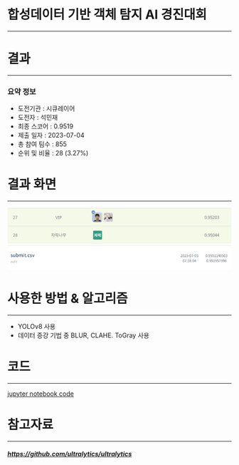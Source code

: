 # 합성데이터 기반 객체 탐지 AI 경진대회
---
# 결과
---
### 요약 정보
* 도전기관 : 시큐레이어
* 도전자 : 석민재
* 최종 스코어 : 0.9519
* 제출 일자 : 2023-07-04
* 총 참여 팀수 : 855
* 순위 및 비율 : 28 (3.27%)

# 결과 화면
---
![leaderboard](./img/1.PNG)
![leaderboard](./img/2.PNG)


# 사용한 방법 & 알고리즘
---
* YOLOv8 사용
* 데이터 증강 기법 중 BLUR, CLAHE. ToGray 사용

# 코드
---
[jupyter notebook code](main.ipynb)

# 참고자료
---
##### https://github.com/ultralytics/ultralytics
